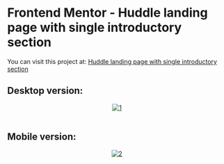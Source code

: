 # Frontend Mentor - Huddle landing page with single introductory section

You can visit this project at: <a href="https://matiasmass.github.io/huddle-landing-page/" target="_blank">Huddle landing page with single introductory section</a>

## Desktop version:
<p align="center">
<a href="https://postimg.cc/Tyhb0t1G" target="_blank"><img src="https://i.postimg.cc/rpN98bLd/1.png" alt="1"/></a><br/><br/>

</p>

## Mobile version:
<p align="center">
<a href="https://postimages.org/" target="_blank"><img src="https://i.postimg.cc/pLgS937q/2.png" alt="2"/></a><br/><br/>

</p>
